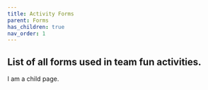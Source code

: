 ```yaml
---
title: Activity Forms
parent: Forms
has_children: true
nav_order: 1
---
```


## List of all forms used in team fun activities.

I am a child page.
